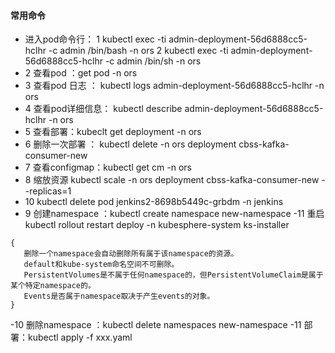 

#### 常用命令
- 进入pod命令行：
         1 kubectl exec -ti admin-deployment-56d6888cc5-hclhr -c admin /bin/bash -n ors
         2 kubectl exec -ti admin-deployment-56d6888cc5-hclhr -c admin /bin/sh -n ors
- 2 查看pod ：get pod -n ors
- 3 查看pod 日志 ： kubectl logs admin-deployment-56d6888cc5-hclhr -n ors
- 4 查看pod详细信息： kubectl describe admin-deployment-56d6888cc5-hclhr -n ors
- 5 查看部署：kubeclt get deployment -n ors
- 6 删除一次部署 ： kubectl delete -n ors deployment cbss-kafka-consumer-new
- 7 查看configmap：kubectl get cm -n ors
- 8 缩放资源 kubectl scale -n ors deployment cbss-kafka-consumer-new --replicas=1
- 10  kubectl delete pod jenkins2-8698b5449c-grbdm -n jenkins
- 9 创建namespace ：kubectl create namespace new-namespace
-11 重启 kubectl rollout restart deploy -n kubesphere-system ks-installer
```
{
   删除一个namespace会自动删除所有属于该namespace的资源。
   default和kube-system命名空间不可删除。
   PersistentVolumes是不属于任何namespace的，但PersistentVolumeClaim是属于某个特定namespace的。
   Events是否属于namespace取决于产生events的对象。
}
```


-10 删除namespace ：kubectl delete namespaces new-namespace
-11 部署：kubectl apply -f xxx.yaml
